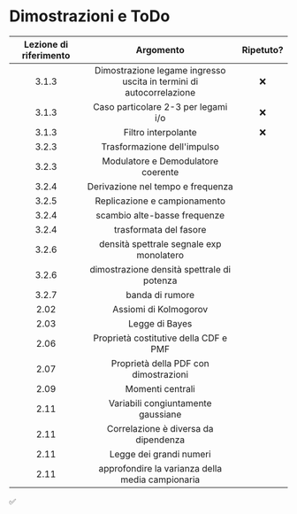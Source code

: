 # Dimostrazioni e ToDo



| Lezione di riferimento |                          Argomento                           | Ripetuto? |
| :--------------------: | :----------------------------------------------------------: | :-------: |
|         3.1.3          | Dimostrazione legame ingresso uscita in termini di autocorrelazione | ❌ |
| 3.1.3 | Caso particolare 2-3 per legami i/o | ❌ |
| 3.1.3 | Filtro interpolante | ❌ |
| 3.2.3 | Trasformazione dell'impulso |  |
| 3.2.3 | Modulatore e Demodulatore coerente |  |
| 3.2.4 | Derivazione nel tempo e frequenza |  |
| 3.2.5 | Replicazione e campionamento | |
| 3.2.4 | scambio alte-basse frequenze | |
| 3.2.4 | trasformata del fasore | |
| 3.2.6 | densità spettrale segnale exp monolatero | |
| 3.2.6 | dimostrazione densità spettrale di potenza | |
| 3.2.7 | banda di rumore | |
| 2.02 | Assiomi di Kolmogorov | |
| 2.03 | Legge di Bayes | |
| 2.06 | Proprietà costitutive della CDF e PMF | |
| 2.07 | Proprietà della PDF con dimostrazioni | |
| 2.09 | Momenti centrali | |
| 2.11 | Variabili congiuntamente gaussiane | |
| 2.11 | Correlazione è diversa da dipendenza | |
| 2.11 | Legge dei grandi numeri | |
| 2.11 | approfondire la varianza della media campionaria | |

✅
